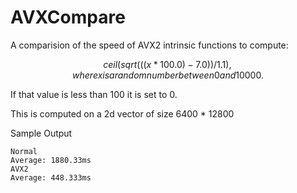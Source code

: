 # AVXCompare
A comparision of the speed of AVX2 intrinsic functions to compute:
 
```math
ceil(sqrt(((x * 100.0) - 7.0)) / 1.1), where x is a random number between 0 and 10000.
```
If that value is less than 100 it is set to 0.

This is computed on a 2d vector of size 6400 * 12800


Sample Output
```
Normal
Average: 1880.33ms
AVX2
Average: 448.333ms
```
